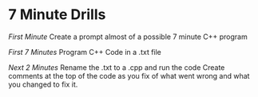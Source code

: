 # 7 Minute Drills

*First Minute*
Create a prompt almost of a possible 7 minute C++ program

*First 7 Minutes*
Program C++ Code in a .txt file

*Next 2 Minutes*
Rename the .txt to a .cpp and run the code
Create comments at the top of the 
code as you fix of what went wrong
and what you changed to fix it.